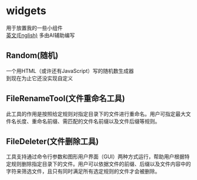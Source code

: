 # widgets
用于放置我的一些小组件  
[英文(English)](https://github.com/oierxjn/widgets)
多由AI辅助编写
## Random(随机)
一个用HTML（或许还有JavaScript）写的随机数生成器  
到现在为止它还没实现自定义  

## FileRenameTool(文件重命名工具)
此工具的作用是按照给定规则对指定目录下的文件进行重命名。用户可指定最大文件名长度、重命名前缀、需匹配的文件名前缀以及文件后缀等规则。

## FileDeleter(文件删除工具)
工具支持通过命令行参数和图形用户界面（GUI）两种方式运行，帮助用户根据特定规则删除指定目录下的文件。用户可以依据文件的前缀、后缀以及文件内容中的字符来筛选文件，且只有同时满足所有选定规则的文件才会被删除。
